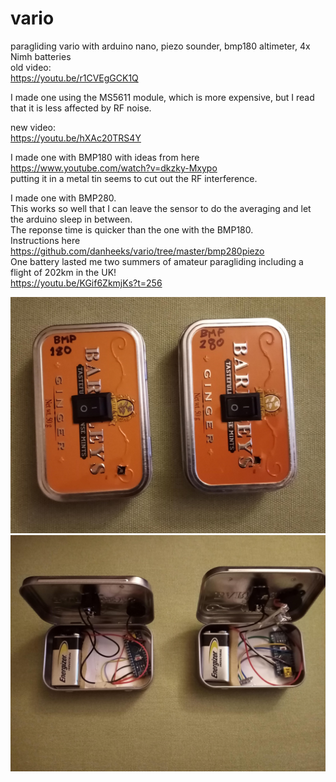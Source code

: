 # vario
  
paragliding vario with arduino nano, piezo sounder, bmp180 altimeter, 4x Nimh batteries  
old video:  
https://youtu.be/r1CVEgGCK1Q  
  
I made one using the MS5611 module, which is more expensive, but I read that it is less affected by RF noise.  
  
new video:  
https://youtu.be/hXAc20TRS4Y  
  
I made one with BMP180 with ideas from here  
https://www.youtube.com/watch?v=dkzky-Mxypo  
putting it in a metal tin seems to cut out the RF interference.  
  
I made one with BMP280.<br />
This works so well that I can leave the sensor to do the averaging and let the arduino sleep in between.<br />
The reponse time is quicker than the one with the BMP180.<br />
Instructions here https://github.com/danheeks/vario/tree/master/bmp280piezo <br />
One battery lasted me two summers of amateur paragliding including a flight of 202km in the UK! <br />
https://youtu.be/KGif6ZkmjKs?t=256  

  
![Schematic Picture](./varios.jpg)
![Schematic Picture](./variosopen.jpg)

